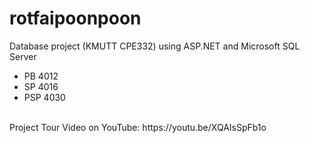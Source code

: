 # rotfaipoonpoon
Database project (KMUTT CPE332) using ASP.NET and Microsoft SQL Server
- PB 4012
- SP 4016
- PSP 4030
<br />
Project Tour Video on YouTube: https://youtu.be/XQAIsSpFb1o
